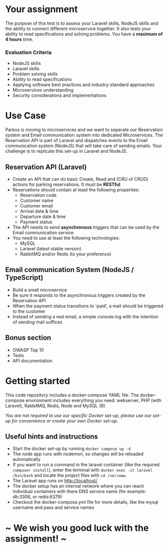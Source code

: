 # Your assignment
The purpose of this test is to assess your Laravel skills, NodeJS skills and the ability to connect different microservice together. It also tests your ability to read specifications and solving problems. You have a **maximum of 4 hours** time.

### Evaluation Criteria
- NodeJS skills
- Laravel skills
- Problem solving skills
- Ability to read specifications
- Applying software best practices and industry-standard approaches
- Microservices understanding
- Security considerations and implementations

# Use Case
Parkos is moving to microservices and we want to separate our Reservation system and Email communication system into dedicated Microservices. The Reservation API is part of Laravel and dispatches events to the Email communication system (NodeJS) that will take care of sending emails. Your challenge is to replicate this set-up in Laravel and NodeJS.

## Reservation API (Laravel)
- Create an API that can do basic Create, Read and (CRU of CRUD) actions for parking reservations. It must be __RESTful__
- Reservations should contain at least the following properties:
  - Reservation code
  - Customer name
  - Customer email
  - Arrival date & time
  - Departure date & time
  - Payment status
- The API needs to send __asynchronous__ triggers that can be used by the Email communication service.
- You need to use at least the following technologies:
  - MySQL
  - Laravel (latest stable version)
  - RabbitMQ and/or Redis (to your preference)

## Email communication System (NodeJS / TypeScript)
- Build a small microservice
- Be sure it responds to the asynchronous triggers created by the Reservation API
- When the payment status transitions to 'paid', a mail should be triggered to the customer
- Instead of sending a real email, a simple console.log with the intention of sending mail suffices

## Bonus section
- OWASP Top 10
- Tests
- API documentation

# Getting started

This code repository includes a docker-compose YAML file. The docker-compose environment includes everything you need: webserver, PHP (with Laravel), RabbitMQ, Redis, Node and MySQL (8).

_You are not required to use our specific Docker set-up, please use our set-up for convenience or create your own Docker set-up._

## Useful hints and instructions

- Start the docker set-up by running `docker compose up -d`
- The node app runs with nodemon, so changes will be reloaded automatically
- If you want to run a command in the laravel container (like the required `composer install`), enter the terminal with `docker exec -it laravel /bin/bash` and locate the project files with `cd /var/www`.
- The Laravel app runs on [http://localhost/](http://localhost)
- The docker setup has an internal network where you can reach individual containers with there DNS service name (for example: db:3306, or redis:6379)
- Checkout the docker-compose.yml file for more details, like the mysql username and pass and service names

# ~ We wish you good luck with the assignment! ~